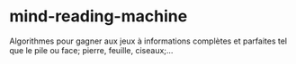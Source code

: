 # mind-reading-machine
Algorithmes pour gagner aux jeux à informations complètes et parfaites tel que le pile ou face; pierre, feuille, ciseaux;...
